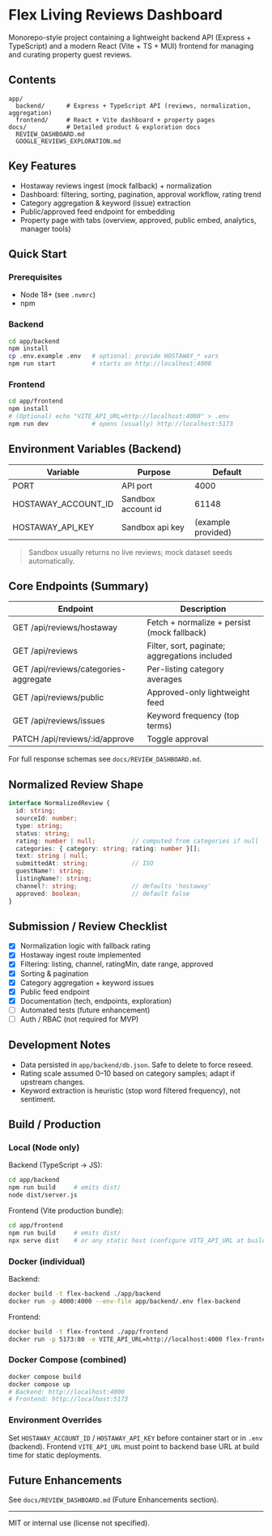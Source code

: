 # Flex Living Reviews Dashboard

Monorepo-style project containing a lightweight backend API (Express + TypeScript) and a modern React (Vite + TS + MUI) frontend for managing and curating property guest reviews.

## Contents
```
app/
  backend/      # Express + TypeScript API (reviews, normalization, aggregation)
  frontend/     # React + Vite dashboard + property pages
docs/           # Detailed product & exploration docs
  REVIEW_DASHBOARD.md
  GOOGLE_REVIEWS_EXPLORATION.md
```

## Key Features
- Hostaway reviews ingest (mock fallback) + normalization
- Dashboard: filtering, sorting, pagination, approval workflow, rating trend
- Category aggregation & keyword (issue) extraction
- Public/approved feed endpoint for embedding
- Property page with tabs (overview, approved, public embed, analytics, manager tools)

## Quick Start
### Prerequisites
- Node 18+ (see `.nvmrc`)
- npm

### Backend
```bash
cd app/backend
npm install
cp .env.example .env   # optional: provide HOSTAWAY_* vars
npm run start          # starts on http://localhost:4000
```

### Frontend
```bash
cd app/frontend
npm install
# (Optional) echo "VITE_API_URL=http://localhost:4000" > .env
npm run dev            # opens (usually) http://localhost:5173
```

## Environment Variables (Backend)
| Variable | Purpose | Default |
|----------|---------|---------|
| PORT | API port | 4000 |
| HOSTAWAY_ACCOUNT_ID | Sandbox account id | 61148 |
| HOSTAWAY_API_KEY | Sandbox api key | (example provided) |

> Sandbox usually returns no live reviews; mock dataset seeds automatically.

## Core Endpoints (Summary)
| Endpoint | Description |
|----------|-------------|
| GET /api/reviews/hostaway | Fetch + normalize + persist (mock fallback) |
| GET /api/reviews | Filter, sort, paginate; aggregations included |
| GET /api/reviews/categories-aggregate | Per-listing category averages |
| GET /api/reviews/public | Approved-only lightweight feed |
| GET /api/reviews/issues | Keyword frequency (top terms) |
| PATCH /api/reviews/:id/approve | Toggle approval |

For full response schemas see `docs/REVIEW_DASHBOARD.md`.

## Normalized Review Shape
```ts
interface NormalizedReview {
  id: string;
  sourceId: number;
  type: string;
  status: string;
  rating: number | null;          // computed from categories if null
  categories: { category: string; rating: number }[];
  text: string | null;
  submittedAt: string;            // ISO
  guestName?: string;
  listingName?: string;
  channel?: string;               // defaults 'hostaway'
  approved: boolean;              // default false
}
```

## Submission / Review Checklist
- [x] Normalization logic with fallback rating
- [x] Hostaway ingest route implemented
- [x] Filtering: listing, channel, ratingMin, date range, approved
- [x] Sorting & pagination
- [x] Category aggregation + keyword issues
- [x] Public feed endpoint
- [x] Documentation (tech, endpoints, exploration)
- [ ] Automated tests (future enhancement)
- [ ] Auth / RBAC (not required for MVP)

## Development Notes
- Data persisted in `app/backend/db.json`. Safe to delete to force reseed.
- Rating scale assumed 0–10 based on category samples; adapt if upstream changes.
- Keyword extraction is heuristic (stop word filtered frequency), not sentiment.

## Build / Production

### Local (Node only)
Backend (TypeScript -> JS):
```bash
cd app/backend
npm run build     # emits dist/
node dist/server.js
```

Frontend (Vite production bundle):
```bash
cd app/frontend
npm run build     # emits dist/
npx serve dist    # or any static host (configure VITE_API_URL at build time)
```

### Docker (individual)
Backend:
```bash
docker build -t flex-backend ./app/backend
docker run -p 4000:4000 --env-file app/backend/.env flex-backend
```
Frontend:
```bash
docker build -t flex-frontend ./app/frontend
docker run -p 5173:80 -e VITE_API_URL=http://localhost:4000 flex-frontend
```

### Docker Compose (combined)
```bash
docker compose build
docker compose up
# Backend: http://localhost:4000
# Frontend: http://localhost:5173
```

### Environment Overrides
Set `HOSTAWAY_ACCOUNT_ID` / `HOSTAWAY_API_KEY` before container start or in `.env` (backend). Frontend `VITE_API_URL` must point to backend base URL at build time for static deployments.

## Future Enhancements
See `docs/REVIEW_DASHBOARD.md` (Future Enhancements section).

---
MIT or internal use (license not specified).
